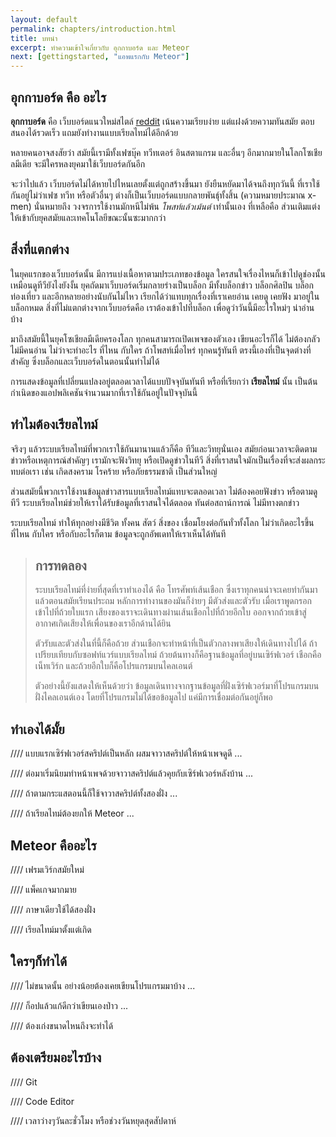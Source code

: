 ```yaml
---
layout: default
permalink: chapters/introduction.html
title: บทนำ
excerpt: ทำความเข้าใจเกี่ยวกับ อุกกาบอร์ด และ Meteor
next: [gettingstarted, "แอพแรกกับ Meteor"]
---
```


## อุกกาบอร์ด คือ อะไร

**อุกกาบอร์ด** คือ เว็บบอร์ดแนวใหม่สไตล์ [reddit](https://www.reddit.com/) เน้นความเรียบง่าย แต่แฝงด้วยความทันสมัย ตอบสนองได้รวดเร็ว แถมยังทำงานแบบเรียลไทม์ได้อีกด้วย

หลายคนอาจสงสัยว่า สมัยนี้เรามีทั้งเฟซบุ๊ค ทวีทเตอร์ อินสตาแกรม และอื่นๆ อีกมากมายในโลกโซเชียลมีเดีย จะมีใครหลงยุคมาใช้เว็บบอร์ดกันอีก

จะว่าไปแล้ว เว็บบอร์ดไม่ได้หายไปไหนเลยตั้งแต่ถูกสร้างขึ้นมา ยังยืนหยัดมาได้จนถึงทุกวันนี้ ที่เราใช้กันอยู่ไม่ว่าเฟซ ทวีท หรือตัวอื่นๆ ต่างก็เป็นเว็บบอร์ดแบบกลายพันธ์ุทั้งสิ้น (ความหมายประมาณ x-men) นั่นหมายถึง วงจรการใช้งานมักหนีไม่พ้น *โพสท์แล้วเม้นต์* เท่านั้นเอง ที่เหลือคือ ส่วนเติมแต่งให้เข้ากับยุคสมัยและเทคโนโลยีขณะนั้นซะมากกว่า


## สิ่งที่แตกต่าง

ในยุคแรกของเว็บบอร์ดนั้น มีการแบ่งเนื้อหาตามประเภทของข้อมูล ใครสนใจเรื่องไหนก็เข้าไปดูช่องนั้น เหมือนดูทีวียังไงยังงั้น ยุคถัดมาเว็บบอร์ดเริ่มกลายร่างเป็นบล็อก มีทั้งบล็อกข่าว บล็อกศิลปิน บล็อกท่องเที่ยว และอีกหลายอย่างนับกันไม่ไหว เรียกได้ว่าแทบทุกเรื่องที่เราเคยอ่าน เคยดู เคยฟัง มาอยู่ในบล็อกหมด สิ่งที่ไม่แตกต่างจากเว็บบอร์ดคือ เราต้องเข้าไปที่บล็อก เพื่อดูว่าวันนี้มีอะไรใหม่ๆ น่าอ่านบ้าง 

มาถึงสมัยนี้ในยุคโซเชียลมีเดียครองโลก ทุกคนสามารถเปิดเพจของตัวเอง เขียนอะไรก็ได้ ไม่ต้องกลัวไม่มีคนอ่าน ไม่ว่าจะทำอะไร ที่ไหน กับใคร ถ้าโพสท์เมื่อไหร่ ทุกคนรู้ทันที ตรงนี้เองที่เป็นจุดต่างที่สำคัญ ซึ่งบล็อกและเว็บบอร์ดในตอนนั้นทำไม่ได้ 

การแสดงข้อมูลที่เปลี่ยนแปลงอยู่ตลอดเวลาได้แบบปัจจุบันทันที หรือที่เรียกว่า **เรียลไทม์** นั้น เป็นต้นกำเนิดของแอปพลิเคชันจำนวนมากที่เราใช้กันอยู่ในปัจจุบันนี้


## ทำไมต้องเรียลไทม์

จริงๆ แล้วระบบเรียลไทม์ที่พวกเราใช้กันมานานแล้วก็คือ ทีวีและวิทยุนั่นเอง สมัยก่อนเวลาจะติดตามข่าวหรือเหตุการณ์สำคัญๆ เรามักจะฟังวิทยุ หรือเปิดดูข่าวในทีวี สิ่งที่เราสนใจมักเป็นเรื่องที่จะส่งผลกระทบต่อเรา เช่น เกิดสงคราม โรคร้าย หรือภัยธรรมชาติ เป็นส่วนใหญ่

ส่วนสมัยนี้พวกเราใช้งานข้อมูลข่าวสารแบบเรียลไทม์แทบจะตลอดเวลา ไม่ต้องคอยฟังข่าว หรือตามดูทีวี ระบบเรียลไทม์ช่วยให้เราได้รับข้อมูลที่เราสนใจได้ตลอด ทันต่อสถาน์การณ์ ไม่มีทางตกข่าว

ระบบเรียลไทม์ ทำให้ทุกอย่างมีชีวิต ทั้งคน สัตว์ สิ่งของ เชื่อมโยงต่อกันทั่วทั้งโลก ไม่ว่าเกิดอะไรขึ้นที่ไหน กับใคร หรือกับอะไรก็ตาม ข้อมูลจะถูกอัพเดทให้เราเห็นได้ทันที

> ## การทดลอง
>
> ระบบเรียลไทม์ที่ง่ายที่สุดที่เราทำเองได้ คือ โทรศัพท์เส้นเชือก ซึ่งเราทุกคนน่าจะเคยทำกันมาแล้วตอนสมัยเรียนประถม หลักการทำงานของมันก็ง่ายๆ มีตัวส่งและตัวรับ เมื่อเราพูดกรอกเข้าไปที่ถ้วยใบแรก เสียงของเราจะเดินทางผ่านเส้นเชือกไปที่ถ้วยอีกใบ ออกจากถ้วยเข้าสู่อากาศเกิดเสียงให้เพื่อนของเราอีกด้านได้ยิน 
>
> ตัวรับและตัวส่งในที่นี้ก็คือถ้วย ส่วนเชือกจะทำหน้าที่เป็นตัวกลางพาเสียงให้เดินทางไปได้ ถ้าเปรียบเทียบกับซอฟท์แวร์แบบเรียลไทม์ ถ้วยต้นทางก็คือฐานข้อมูลที่อยู่บนเซิร์ฟเวอร์ เชือกคือเน็ทเวิร์ก และถ้วยอีกใบก็คือโปรแกรมบนไคลเอนต์
>
> ตัวอย่างนี้ยังแสดงให้เห็นด้วยว่า ข้อมูลเดินทางจากฐานข้อมูลที่ฝั่งเซิร์ฟเวอร์มาที่โปรแกรมบนฝั่งไคลเอนต์เอง โดยที่โปรแกรมไม่ได้ขอข้อมูลไป แค่มีการเชื่อมต่อกันอยู่ก็พอ 

## ทำเองได้มั้ย

//// แบบแรกเซิร์ฟเวอร์สคริปต์เป็นหลัก ผสมจาวาสคริปต์ให้หน้าเพจดูดี ...

//// ต่อมาเริ่มนิยมทำหน้าเพจด้วยจาวาสคริปต์แล้วคุยกับเซิร์ฟเวอร์หลังบ้าน ...

//// ถ้าตามกระแสตอนนี้ก็ใช้จาวาสคริปต์ทั้งสองฝั่ง ...

//// ถ้าเรียลไทม์ต้องยกให้ Meteor ...


## Meteor คืออะไร

//// เฟรมเวิร์กสมัยใหม่

//// แพ็คเกจมากมาย

//// ภาษาเดียวใช้ได้สองฝั่ง

//// เรียลไทม์มาตั้งแต่เกิด


## ใครๆก็ทำได้

//// ไม่ขนาดนั้น อย่างน้อยต้องเคยเขียนโปรแกรมมาบ้าง ...

//// ก็อปแล้วแก้ดีกว่าเขียนเองป่าว ...

//// ต้องเก่งขนาดไหนถึงจะทำได้


## ต้องเตรียมอะไรบ้าง

//// Git

//// Code Editor

//// เวลาว่างๆวันละชั่วโมง หรือช่วงวันหยุดสุดสัปดาห์








